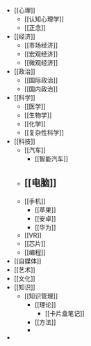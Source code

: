 - [[心理]]
	- [[认知心理学]]
	- [[正念]]
- [[经济]]
	- [[市场经济]]
	- [[宏观经济]]
	- [[微观经济]]
- [[政治]]
	- [[国际政治]]
	- [[国内政治]]
- [[科学]]
	- [[医学]]
	- [[生物学]]
	- [[化学]]
	- [[复杂性科学]]
- [[科技]]
	- [[汽车]]
		- [[智能汽车]]
	- [[电脑]]
		-
	- [[手机]]
		- [[苹果]]
		- [[安卓]]
		- [[华为]]
	- [[VR]]
	- [[芯片]]
	- [[编程]]
- [[自媒体]]
- [[艺术]]
- [[文化]]
- [[知识]]
	- [[知识管理]]
		- [[理论]]
			- [[卡片盒笔记]]
		- [[方法]]
		-
-
